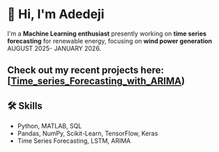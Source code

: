 # 👋 Hi, I'm Adedeji

I'm a **Machine Learning enthusiast** presently working on **time series forecasting** for renewable energy, focusing on **wind power generation** AUGUST 2025- JANUARY 2026.  

Check out my recent projects here: [[Time_series_Forecasting_with_ARIMA](https://github.com/Dejiwonder/Time_series_Forecasting_with_ARIMA/blob/main/Arima.ipynb))
---
## 🛠️ Skills
- Python, MATLAB, SQL  
- Pandas, NumPy, Scikit-Learn, TensorFlow, Keras  
- Time Series Forecasting, LSTM, ARIMA  
